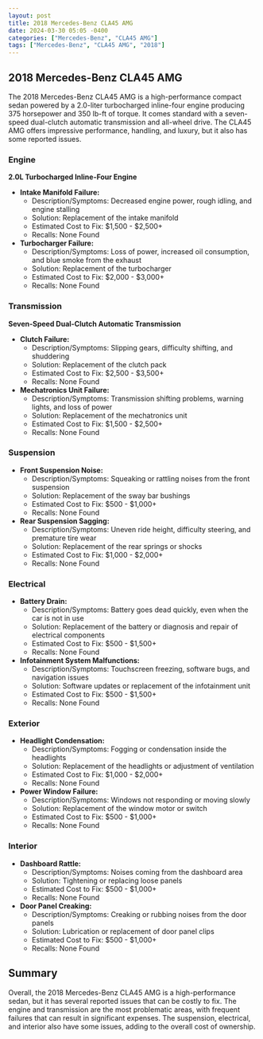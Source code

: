 ```yaml
---
layout: post
title: 2018 Mercedes-Benz CLA45 AMG
date: 2024-03-30 05:05 -0400
categories: ["Mercedes-Benz", "CLA45 AMG"]
tags: ["Mercedes-Benz", "CLA45 AMG", "2018"]
---
```

## 2018 Mercedes-Benz CLA45 AMG

The 2018 Mercedes-Benz CLA45 AMG is a high-performance compact sedan powered by a 2.0-liter turbocharged inline-four engine producing 375 horsepower and 350 lb-ft of torque. It comes standard with a seven-speed dual-clutch automatic transmission and all-wheel drive. The CLA45 AMG offers impressive performance, handling, and luxury, but it also has some reported issues.

### Engine

**2.0L Turbocharged Inline-Four Engine**

- **Intake Manifold Failure:**
    - Description/Symptoms: Decreased engine power, rough idling, and engine stalling
    - Solution: Replacement of the intake manifold
    - Estimated Cost to Fix: $1,500 - $2,500+
    - Recalls: None Found
- **Turbocharger Failure:**
    - Description/Symptoms: Loss of power, increased oil consumption, and blue smoke from the exhaust
    - Solution: Replacement of the turbocharger
    - Estimated Cost to Fix: $2,000 - $3,000+
    - Recalls: None Found

### Transmission

**Seven-Speed Dual-Clutch Automatic Transmission**

- **Clutch Failure:**
    - Description/Symptoms: Slipping gears, difficulty shifting, and shuddering
    - Solution: Replacement of the clutch pack
    - Estimated Cost to Fix: $2,500 - $3,500+
    - Recalls: None Found
- **Mechatronics Unit Failure:**
    - Description/Symptoms: Transmission shifting problems, warning lights, and loss of power
    - Solution: Replacement of the mechatronics unit
    - Estimated Cost to Fix: $1,500 - $2,500+
    - Recalls: None Found

### Suspension

- **Front Suspension Noise:**
    - Description/Symptoms: Squeaking or rattling noises from the front suspension
    - Solution: Replacement of the sway bar bushings
    - Estimated Cost to Fix: $500 - $1,000+
    - Recalls: None Found
- **Rear Suspension Sagging:**
    - Description/Symptoms: Uneven ride height, difficulty steering, and premature tire wear
    - Solution: Replacement of the rear springs or shocks
    - Estimated Cost to Fix: $1,000 - $2,000+
    - Recalls: None Found

### Electrical

- **Battery Drain:**
    - Description/Symptoms: Battery goes dead quickly, even when the car is not in use
    - Solution: Replacement of the battery or diagnosis and repair of electrical components
    - Estimated Cost to Fix: $500 - $1,500+
    - Recalls: None Found
- **Infotainment System Malfunctions:**
    - Description/Symptoms: Touchscreen freezing, software bugs, and navigation issues
    - Solution: Software updates or replacement of the infotainment unit
    - Estimated Cost to Fix: $500 - $1,500+
    - Recalls: None Found

### Exterior

- **Headlight Condensation:**
    - Description/Symptoms: Fogging or condensation inside the headlights
    - Solution: Replacement of the headlights or adjustment of ventilation
    - Estimated Cost to Fix: $1,000 - $2,000+
    - Recalls: None Found
- **Power Window Failure:**
    - Description/Symptoms: Windows not responding or moving slowly
    - Solution: Replacement of the window motor or switch
    - Estimated Cost to Fix: $500 - $1,000+
    - Recalls: None Found

### Interior

- **Dashboard Rattle:**
    - Description/Symptoms: Noises coming from the dashboard area
    - Solution: Tightening or replacing loose panels
    - Estimated Cost to Fix: $500 - $1,000+
    - Recalls: None Found
- **Door Panel Creaking:**
    - Description/Symptoms: Creaking or rubbing noises from the door panels
    - Solution: Lubrication or replacement of door panel clips
    - Estimated Cost to Fix: $500 - $1,000+
    - Recalls: None Found

## Summary

Overall, the 2018 Mercedes-Benz CLA45 AMG is a high-performance sedan, but it has several reported issues that can be costly to fix. The engine and transmission are the most problematic areas, with frequent failures that can result in significant expenses. The suspension, electrical, and interior also have some issues, adding to the overall cost of ownership.
